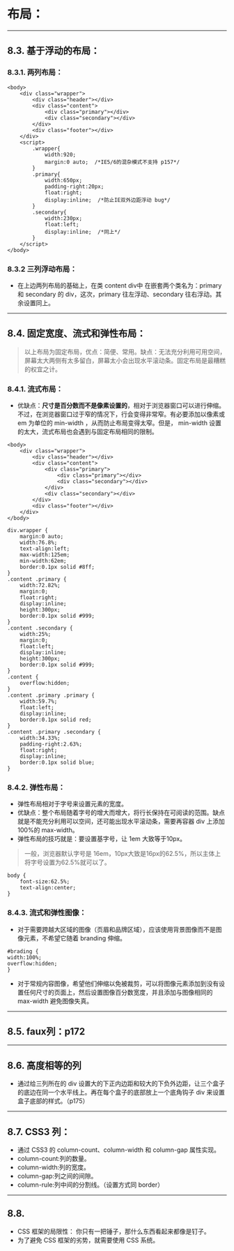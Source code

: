 # 布局：

---
## 8.3. 基于浮动的布局：
### 8.3.1. 两列布局：
```
<body>
    <div class="wrapper">
        <div class="header"></div>
        <div class="content">
            <div class="primary"></div>
            <div class="secondary"></div>
        </div>
        <div class="footer"></div>
    </div>
    <script>
        .wrapper{
            width:920;
            margin:0 auto;  /*IE5/6的混杂模式不支持 p157*/
        }
        .primary{
            width:650px;
            padding-right:20px;
            float:right;
            display:inline;  /*防止IE双外边距浮动 bug*/
        }
        .secondary{
            width:230px;
            float:left;
            display:inline;  /*同上*/
        }
    </script>
</body>
```

### 8.3.2 三列浮动布局：
- 在上边两列布局的基础上，在类 content div中 在嵌套两个类名为：primary 和 secondary 的 div，这次，primary 往左浮动、secondary 往右浮动。其余设置同上。

---
## 8.4. 固定宽度、流式和弹性布局：
> 以上布局为固定布局，优点：简便、常用。缺点：无法充分利用可用空间，屏幕太大两侧有太多留白，屏幕太小会出现水平滚动条。固定布局是最糟糕的权宜之计。

### 8.4.1. 流式布局：
- 优缺点：**尺寸是百分数而不是像素设置的**，相对于浏览器窗口可以进行伸缩。不过，在浏览器窗口过于窄的情况下，行会变得非常窄。有必要添加以像素或 em 为单位的 min-width ，从而防止布局变得太窄。但是， min-width 设置的太大，流式布局也会遇到与固定布局相同的限制。

```
<body>
    <div class="wrapper">
    	<div class="header"></div>
    	<div class="content">
    		<div class="primary">
    			<div class="primary"></div>
    			<div class="secondary"></div>
    		</div>
    		<div class="secondary"></div>
    	</div>
    	<div class="footer"></div>
    </div>
</body>
```
```
div.wrapper {
	margin:0 auto;
	width:76.8%;
	text-align:left;
	max-width:125em;
	min-width:62em;
	border:0.1px solid #8ff;
}
.content .primary {
	width:72.82%;
	margin:0;
	float:right;
	display:inline;
	height:300px;
	border:0.1px solid #999;
}
.content .secondary {
	width:25%;
	margin:0;
	float:left;
	display:inline;
	height:300px;
	border:0.1px solid #999;
}
.content {
	overflow:hidden;
}
.content .primary .primary {
    width:59.7%;
    float:left;
    display:inline;
    border:0.1px solid red;
}
.content .primary .secondary {
	width:34.33%;
	padding-right:2.63%;
	float:right;
	display:inline;
	border:0.1px solid blue;
}
```
### 8.4.2. 弹性布局：
- 弹性布局相对于字号来设置元素的宽度。
- 优缺点：整个布局随着字号的增大而增大，将行长保持在可阅读的范围。缺点就是不能充分利用可以空间，还可能出现水平滚动条，需要再容器 div 上添加100%的 max-width。
- 弹性布局的技巧就是：要设置基字号，让 1em 大致等于10px。
> 一般，浏览器默认字号是 16em，10px大致是16px的62.5%，所以主体上将字号设置为62.5%就可以了。

```
body {
    font-size:62.5%;
    text-align:center;
}
```

### 8.4.3. 流式和弹性图像：
- 对于需要跨越大区域的图像（页眉和品牌区域），应该使用背景图像而不是图像元素，不希望它随着 branding 伸缩。
```
#brading {
width:100%;
overflow:hidden;
}
```
- 对于常规内容图像，希望他们伸缩以免被裁剪，可以将图像元素添加到没有设置任何尺寸的页面上，然后设置图像百分数宽度，并且添加与图像相同的 max-width 避免图像失真。

---
## 8.5. faux列：p172

---
## 8.6. 高度相等的列
- 通过给三列所在的 div 设置大的下正内边距和较大的下负外边距，让三个盒子的底边在同一个水平线上。再在每个盒子的底部放上一个底角钩子 div 来设置盒子底部的样式。（p175）

---
## 8.7. CSS3 列：
- 通过 CSS3 的 column-count、column-width 和 column-gap 属性实现。
- column-count:列的数量。
- column-width:列的宽度。
- column-gap:列之间的间隙。
- column-rule:列中间的分割线。（设置方式同 border）

---
## 8.8. 
- CSS 框架的局限性：
  你只有一把锤子，那什么东西看起来都像是钉子。
- 为了避免 CSS 框架的劣势，就需要使用 CSS 系统。
